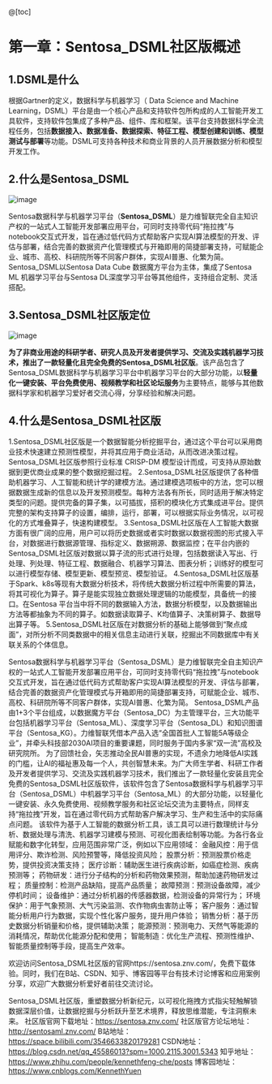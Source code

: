 @[toc]
# 第一章：Sentosa_DSML社区版概述

## 1.DSML是什么

根据Gartner的定义，数据科学与机器学习（ Data Science and Machine Learning，DSML）平台是由一个核心产品和支持软件包所构成的人工智能开发工具软件，支持软件包集成了多种产品、组件、库和框架。该平台支持数据科学全流程任务，包括**数据接入、数据准备、数据探索、特征工程、模型创建和训练、模型测试与部署**等功能。DSML可支持各种技术和商业背景的人员开展数据分析和模型开发工作。

## 2.什么是Sentosa_DSML

![image](https://github.com/user-attachments/assets/c6a6de5b-82dc-476c-9299-b204b6577726)


Sentosa数据科学与机器学习平台（**Sentosa_DSML**）是力维智联完全自主知识产权的一站式人工智能开发部署应用平台，可同时支持零代码“拖拉拽”与notebook交互式开发，旨在通过低代码方式帮助客户实现AI算法模型的开发、评估与部署，结合完善的数据资产化管理模式与开箱即用的简捷部署支持，可赋能企业、城市、高校、科研院所等不同客户群体，实现AI普惠、化繁为简。Sentosa_DSML以Sentosa Data Cube 数据魔方平台为主体，集成了Sentosa ML 机器学习平台与Sentosa DL深度学习平台等其他组件，支持组合定制、灵活搭配。

## 3.Sentosa_DSML社区版定位

![image](https://github.com/user-attachments/assets/920ec2dd-dd85-44cd-9c0b-3a0460b93459)


**为了非商业用途的科研学者、研究人员及开发者提供学习、交流及实践机器学习技术，推出了一款轻量化且完全免费的Sentosa_DSML社区版**。该产品包含了Sentosa_DSML数据科学与机器学习平台中机器学习平台的大部分功能，以**轻量化一键安装、平台免费使用、视频教学和社区论坛服务**为主要特点，能够与其他数据科学家和机器学习爱好者交流心得，分享经验和解决问题。



## 4.什么是Sentosa_DSML社区版

1.Sentosa_DSML社区版是一个数据智能分析挖掘平台，通过这个平台可以采用商业技术快速建立预测性模型，并将其应用于商业活动，从而改进决策过程。Sentosa_DSML社区版参照行业标准 CRISP-DM 模型设计而成，可支持从原始数据到更优商业成果的整个数据挖掘过程。
2.Sentosa_DSML社区版提供了各种借助机器学习、人工智能和统计学的建模方法。通过建模选项板中的方法，您可以根据数据生成新的信息以及开发预测模型。每种方法各有所长，同时适用于解决特定类型的问题。提供完备的算子集，以可插拔，搭积的模块化方式集成进平台。提供完整的架构支持算子的设置，编排，运行，部署，可以根据实际业务情况，以可视化的方式堆叠算子，快速构建模型。
3.Sentosa_DSML社区版在人工智能大数据方面有很广阔的应用，用户可以将历史数据或者实时数据以数据视图的形式接入平台，对数据进行数据源管理、指标定义、数据朔源、数据监控；在平台内嵌的Sentosa_DSML社区版对数据以算子流的形式进行处理，包括数据读入写出、行处理、列处理、特征工程、数据融合、机器学习算法、图表分析；训练好的模型可以进行模型存储、模型更新、模型预览、模型验证。
4.Sentosa_DSML社区版基于Spark、k8s等现有大数据分析技术，将传统大数据分析过程中所需要的算法，将其可视化为算子。算子是能实现独立数据处理逻辑的功能模型，具备统一的接口。在Sentosa 平台当中将不同的数据输入方法，数据分析模型，以及数据输出方法等都抽象为不同的算子。如数据读取算子、K均值算子、决策树算子、数据导出算子等。
5.Sentosa_DSML社区版在对数据分析的基础上能够做到“聚点成面”，对所分析不同类数据中的相关信息主动进行关联，挖掘出不同数据库中有关联关系的个体信息。

Sentosa数据科学与机器学习平台（Sentosa_DSML）是力维智联完全自主知识产权的一站式人工智能开发部署应用平台，可同时支持零代码“拖拉拽”与notebook交互式开发，旨在通过低代码方式帮助客户实现AI算法模型的开发、评估与部署，结合完善的数据资产化管理模式与开箱即用的简捷部署支持，可赋能企业、城市、高校、科研院所等不同客户群体，实现AI普惠、化繁为简。
Sentosa_DSML产品由1+3个平台组成，以数据魔方平台（Sentosa_DC）为主管理平台，三大功能平台包括机器学习平台（Sentosa_ML）、深度学习平台（Sentosa_DL）和知识图谱平台（Sentosa_KG）。力维智联凭借本产品入选“全国首批人工智能5A等级企业”，并牵头科技部2030AI项目的重要课题，同时服务于国内多家“双一流”高校及研究院所。
为了回馈社会，矢志推动全民AI普惠的实现，不遗余力地降低AI实践的门槛，让AI的福祉惠及每一个人，共创智慧未来。为广大师生学者、科研工作者及开发者提供学习、交流及实践机器学习技术，我们推出了一款轻量化安装且完全免费的Sentosa_DSML社区版软件，该软件包含了Sentosa数据科学与机器学习平台（Sentosa_DSML）中机器学习平台（Sentosa_ML）的大部分功能，以轻量化一键安装、永久免费使用、视频教学服务和社区论坛交流为主要特点，同样支持“拖拉拽”开发，旨在通过零代码方式帮助客户解决学习、生产和生活中的实际痛点问题。
该软件为基于人工智能的数据分析工具，该工具可以进行数理统计与分析、数据处理与清洗、机器学习建模与预测、可视化图表绘制等功能。为各行各业赋能和数字化转型，应用范围非常广泛，例如以下应用领域：
金融风控：用于信用评分、欺诈检测、风险预警等，降低投资风险；
股票分析：预测股票价格走势，提供投资决策支持；
医疗诊断：辅助医生进行疾病诊断，如癌症检测、疾病预测等；
药物研发：进行分子结构的分析和药物效果预测，帮助加速药物研发过程；
质量控制：检测产品缺陷，提高产品质量；
故障预测：预测设备故障，减少停机时间；
设备维护：通过分析机器的传感器数据，检测设备的异常行为；
环境保护：用于气象预测、大气污染监测、农作物病虫害防止等；
客户服务：通过智能分析用户行为数据，实现个性化客户服务，提升用户体验；
销售分析：基于历史数据分析销量和价格，提供辅助决策；
能源预测：预测电力、天然气等能源的消耗情况，帮助优化能源分配和使用；
智能制造：优化生产流程、预测性维护、智能质量控制等手段，提高生产效率。

欢迎访问Sentosa_DSML社区版的官网https://sentosa.znv.com/，免费下载体验。同时，我们在B站、CSDN、知乎、博客园等平台有技术讨论博客和应用案例分享，欢迎广大数据分析爱好者前往交流讨论。

Sentosa_DSML社区版，重塑数据分析新纪元，以可视化拖拽方式指尖轻触解锁数据深层价值，让数据挖掘与分析跃升至艺术境界，释放思维潜能，专注洞察未来。
社区版官网下载地址：https://sentosa.znv.com/
社区版官方论坛地址：http://sentosaml.znv.com/
B站地址：https://space.bilibili.com/3546633820179281
CSDN地址：https://blog.csdn.net/qq_45586013?spm=1000.2115.3001.5343
知乎地址：https://www.zhihu.com/people/kennethfeng-che/posts
博客园地址：https://www.cnblogs.com/KennethYuen


